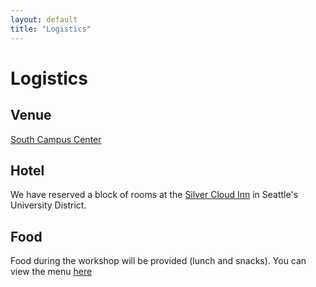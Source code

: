 ```yaml
---
layout: default
title: "Logistics"
---
```


# Logistics

## Venue

[South Campus Center](http://www.washington.edu/maps/print/?building=209)

## Hotel

We have reserved a block of rooms at the [Silver Cloud Inn](https://www.silvercloud.com/university/) in Seattle's University District.

## Food

Food during the workshop will be provided (lunch and snacks). You can view the menu [here](menu.pdf)